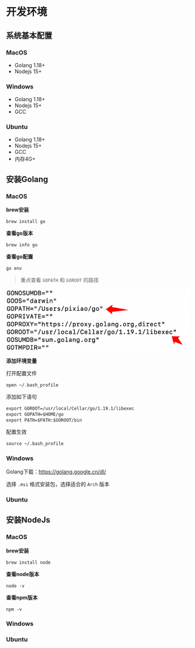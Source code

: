 # 开发环境

## 系统基本配置

### MacOS 
- Golang 1.18+
- Nodejs 15+

### Windows
- Golang 1.18+
- Nodejs 15+
- GCC

### Ubuntu
- Golang 1.18+
- Nodejs 15+
- GCC
- 内存4G+

## 安装Golang

### MacOS

**brew安装**

```
brew install go
```

**查看go版本**

```
brew info go
```

**查看go配置**

```
go env
```

> 重点查看 `GOPATH` 和 `GOROOT` 的路径

![go env](./assets/goenv.png)

**添加环境变量**

打开配置文件
```
open ~/.bash_profile
```
添加如下语句
```
export GOROOT=/usr/local/Cellar/go/1.19.1/libexec
export GOPATH=$HOME/go
export PATH=$PATH:$GOROOT/bin
```

配置生效
```
source ~/.bash_profile
```

### Windows

Golang下载：https://golang.google.cn/dl/

选择 `.msi` 格式安装包，选择适合的 `Arch` 版本



### Ubuntu

## 安装NodeJs

### MacOS

**brew安装**

```
brew install node
```
**查看node版本**
```
node -v
```
**查看npm版本**
```
npm -v
```

### Windows

### Ubuntu